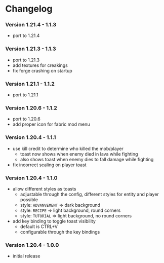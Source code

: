 # Changelog

### Version 1.21.4 - 1.1.3

- port to 1.21.4

### Version 1.21.3 - 1.1.3

- port to 1.21.3
- add textures for creakings
- fix forge crashing on startup

### Version 1.21.1 - 1.1.2

- port to 1.21.1

### Version 1.20.6 - 1.1.2

- port to 1.20.6
- add proper icon for fabric mod menu

### Version 1.20.4 - 1.1.1

- use kill credit to determine who killed the mob/player
    - toast now shows when enemy died in lava while fighting
    - also shows toast when enemy dies to fall damage while fighting
- fix incorrect scaling on player toast

### Version 1.20.4 - 1.1.0

- allow different styles as toasts
    - adjustable through the config, different styles for entity and player possible
    - style: `ADVANVEMENT` => dark background
    - style: `RECIPE` => light background, round corners
    - style: `TUTORIAL` => light background, no round corners
- add key binding to toggle toast visibility
    - default is CTRL+V
    - configurable through the key bindings

### Version 1.20.4 - 1.0.0

- initial release

